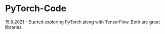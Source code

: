 # PyTorch-Code
15.8.2021 - Started exploring PyTorch along with TensorFlow. Both are great libraries. 
